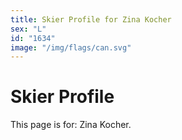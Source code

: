 ```yaml
---
title: Skier Profile for Zina Kocher
sex: "L"
id: "1634"
image: "/img/flags/can.svg" 
---
```


# Skier Profile

This page is for: Zina Kocher.
    